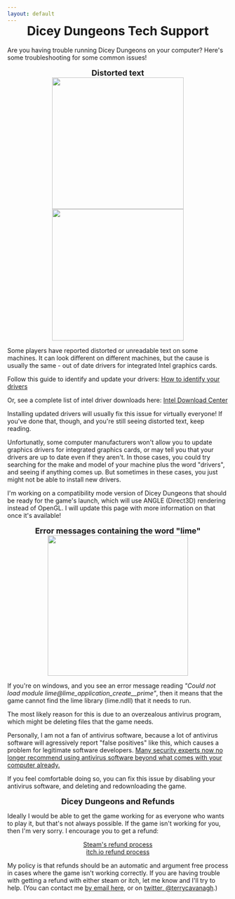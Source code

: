 ```yaml
---
layout: default
---
```


<center><h1 class="entry-title" style="margin-top: -3%;">
   Dicey Dungeons Tech Support
</h1></center>

Are you having trouble running Dicey Dungeons on your computer? Here's some troubleshooting for some common issues!

<br>
<div style="text-align:center; font-size: large; font-weight: bold; margin-top: -3%;">Distorted text</div>
<center><img src="/assets/images/techsupport/distortedtext1.png" width="300"><img src="/assets/images/techsupport/distortedtext2.png" width="300"></center>

Some players have reported distorted or unreadable text on some machines. It can look different on different machines, but the cause is usually the same - out of date drivers for integrated Intel graphics cards.

Follow this guide to identify and update your drivers: <a href="https://www.intel.co.uk/content/www/uk/en/support/articles/000005510/graphics-drivers.html">How to identify your drivers</a>

Or, see a complete list of intel driver downloads here: <a href="https://downloadcenter.intel.com/">Intel Download Center</a>

Installing updated drivers will usually fix this issue for virtually everyone! If you've done that, though, and you're still seeing distorted text, keep reading.

Unfortunatly, some computer manufacturers won't allow you to update graphics drivers for integrated graphics cards, or may tell you that your drivers are up to date even if they aren't. In those cases, you could try searching for the make and model of your machine plus the word "drivers", and seeing if anything comes up. But sometimes in these cases, you just might not be able to install new drivers.

I'm working on a compatibility mode version of Dicey Dungeons that should be ready for the game's launch, which will use ANGLE (Direct3D) rendering instead of OpenGL. I will update this page with more information on that once it's available!

<br>
<div style="text-align:center; font-size: large; font-weight: bold; margin-top: -3%;">Error messages containing the word "lime"</div>
<center><img src="/assets/images/techsupport/limeerror.png" width="320"></center>

If you're on windows, and you see an error message reading *"Could not load module lime@lime_application_create__prime"*, then it means that the game cannot find the lime library (lime.ndll) that it needs to run.

The most likely reason for this is due to an overzealous antivirus program, which might be deleting files that the game needs.

Personally, I am not a fan of antivirus software, because a lot of antivirus software will agressively report "false positives" like this, which causes a problem for legitimate software developers. <a href="https://arstechnica.com/information-technology/2017/01/antivirus-is-bad/">Many security experts now no longer recommend using antivirus software beyond what comes with your computer already.</a>

If you feel comfortable doing so, you can fix this issue by disabling your antivirus software, and deleting and redownloading the game.

<br>
<div style="text-align:center; font-size: large; font-weight: bold; margin-top: -3%;">Dicey Dungeons and Refunds</div>

Ideally I would be able to get the game working for as everyone who wants to play it, but that's not always possible. If the game isn't working for you, then I'm very sorry. I encourage you to get a refund:

<center><a href="https://support.steampowered.com/kb_article.php?ref=6695-QIKM-7966">Steam's refund process</a><br>
<a href="https://itch.io/docs/legal/terms#refunds">itch.io refund process</a></center>

My policy is that refunds should be an automatic and argument free process in cases where the game isn't working correctly. If you are having trouble with getting a refund with either steam or itch, let me know and I'll try to help. (You can contact me <a href="http://distractionware.com/email/">by email here</a>, or on <a href="https://twitter.com/terrycavanagh">twitter, @terrycavanagh</a>.)

